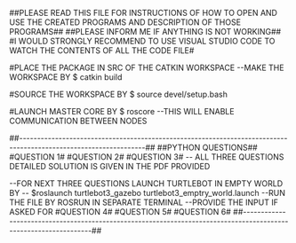 ##PLEASE READ THIS FILE FOR INSTRUCTIONS OF HOW TO OPEN AND USE THE CREATED PROGRAMS AND DESCRIPTION OF THOSE PROGRAMS##
##PLEASE INFORM ME IF ANYTHING IS NOT WORKING##
#I WOULD STRONGLY RECOMMEND TO USE VISUAL STUDIO CODE TO WATCH THE CONTENTS OF ALL THE CODE FILE#

#PLACE THE PACKAGE IN  SRC OF THE CATKIN WORKSPACE
--MAKE THE WORKSPACE BY
$ catkin build

#SOURCE THE WORKSPACE BY 
$ source devel/setup.bash

#LAUNCH MASTER CORE BY 
$ roscore
--THIS WILL ENABLE COMMUNICATION BETWEEN NODES

##-----------------------------------------------------------------------------------------------------------------##
##PYTHON QUESTIONS##
#QUESTION 1#
#QUESTION 2#
#QUESTION 3#
-- ALL THREE QUESTIONS DETAILED SOLUTION IS GIVEN IN THE PDF PROVIDED

--FOR NEXT THREE QUESTIONS LAUNCH  TURTLEBOT IN EMPTY WORLD BY -- 
$roslaunch turtlebot3_gazebo turtlebot3_emptry_world.launch
--RUN THE FILE BY ROSRUN IN SEPARATE TERMINAL
--PROVIDE THE INPUT IF ASKED FOR 
#QUESTION 4#
#QUESTION 5#
#QUESTION 6#
##-----------------------------------------------------------------------------------------------------------------##